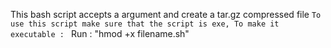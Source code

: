 This bash script accepts a argument and create a tar.gz compressed file 
`To use this script make sure that the script is exe, To make it executable : `
Run : "hmod +x filename.sh"
